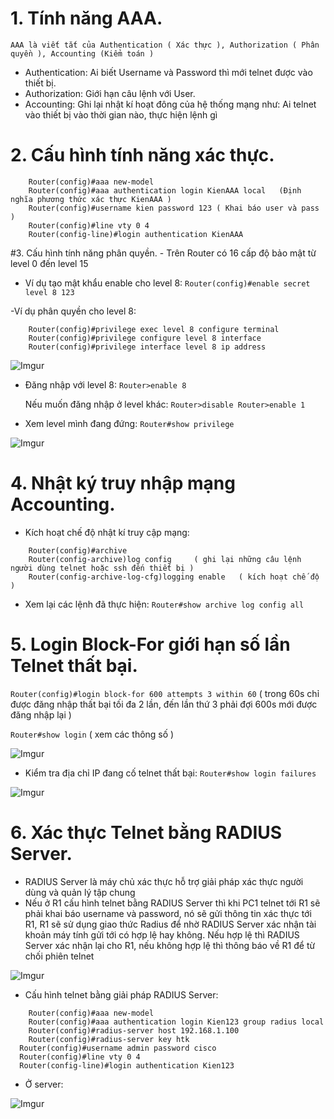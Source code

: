 # 1. Tính năng AAA.
	AAA là viết tắt của Authentication ( Xác thực ), Authorization ( Phân quyền ), Accounting (Kiểm toán ) 
+ Authentication: Ai biết Username và Password thì mới telnet được vào thiết bị. 
+ Authorization: Giới hạn câu lệnh với User.
+ Accounting: Ghi lại nhật kí hoạt đông của hệ thống mạng như: Ai telnet vào thiết bị vào thời gian nào, thực hiện lệnh gì 

# 2. Cấu hình tính năng xác thực.
```
	Router(config)#aaa new-model 
	Router(config)#aaa authentication login KienAAA local   (Định nghĩa phương thức xác thực KienAAA )
	Router(config)#username kien password 123 ( Khai báo user và pass )
	Router(config)#line vty 0 4
	Router(config-line)#login authentication KienAAA
```

#3. Cấu hình tính năng phân quyền.
	- Trên Router có 16 cấp độ bảo mật từ level 0 đến level 15 

- Ví dụ tạo mật khẩu enable cho level 8: ```Router(config)#enable secret level 8 123```

-Ví dụ phân quyền cho level 8:
```
	Router(config)#privilege exec level 8 configure terminal
	Router(config)#privilege configure level 8 interface
	Router(config)#privilege interface level 8 ip address
```
![Imgur](https://i.imgur.com/KP0tHAU.png)

- Đăng nhập với level 8: ```Router>enable 8```
  <br/>
  
	Nếu muốn đăng nhập ở level khác: ```Router>disable
		                                  Router>enable 1```

- Xem level mình đang đứng: ```Router#show privilege```

![Imgur](https://i.imgur.com/MXamSxP.png)

# 4. Nhật ký truy nhập mạng Accounting.
- Kích hoạt chế độ nhật kí truy cập mạng:
```
	Router(config)#archive
	Router(config-archive)log config     ( ghi lại những câu lệnh người dùng telnet hoặc ssh đến thiết bị )
	Router(config-archive-log-cfg)logging enable   ( kích hoạt chế độ )
```

- Xem lại các lệnh đã thực hiện: ```Router#show archive log config all```

# 5. Login Block-For giới hạn số lần Telnet thất bại.

```Router(config)#login block-for 600 attempts 3 within 60```      ( trong 60s chỉ được đăng nhập thất bại tối đa 2 lần, đến lần thứ 3 phải đợi 600s mới được đăng nhập lại )

```Router#show login```     ( xem các thông số )

![Imgur](https://i.imgur.com/MuK9wZ8.png)

- Kiểm tra địa chỉ IP đang cố telnet thất bại: ```Router#show login failures```

![Imgur](https://i.imgur.com/0G1zRbe.png)

# 6. Xác thực Telnet bằng RADIUS Server.
-  RADIUS Server là máy chủ xác thực hỗ trợ giải pháp xác thực người dùng và quản lý tập chung 
- Nếu ở R1 cấu hình telnet bằng RADIUS Server thì khi PC1 telnet tới R1 sẽ phải khai báo username và password, nó sẽ gửi thông tin xác thực tới R1, R1 sẽ sử dụng giao thức Radius để nhờ RADIUS Server xác nhận tài khoản máy tính gửi tới có hợp lệ hay không. Nếu hợp lệ thì RADIUS Server xác nhận lại cho R1, nếu không hợp lệ thì thông báo về R1 để từ chối phiên telnet

![Imgur](https://i.imgur.com/3oOA5f3.png)


- Cấu hình telnet bằng giải pháp RADIUS Server:
```
	Router(config)#aaa new-model 
	Router(config)#aaa authentication login Kien123 group radius local
	Router(config)#radius-server host 192.168.1.100 
	Router(config)#radius-server key htk 
  Router(config)#username admin password cisco
  Router(config)#line vty 0 4 
  Router(config-line)#login authentication Kien123 
```

- Ở server:

![Imgur](https://i.imgur.com/nNRy0Hl.png)
